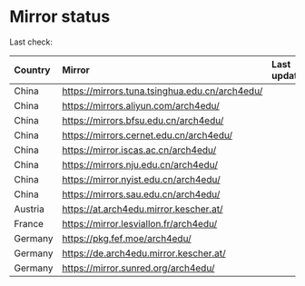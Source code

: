 <script src="./time.js"></script>
# Mirror status
Last check: <script type="text/javascript">localize(1717420927.4657261);</script>

|Country|Mirror|Last update|
|:------|:-----|:----------|
|China|https://mirrors.tuna.tsinghua.edu.cn/arch4edu/|<script type="text/javascript">localize(1717396583);</script>|
|China|https://mirrors.aliyun.com/arch4edu/|<script type="text/javascript">localize(1717267460);</script>|
|China|https://mirrors.bfsu.edu.cn/arch4edu/|<script type="text/javascript">localize(1717396583);</script>|
|China|https://mirrors.cernet.edu.cn/arch4edu/|<script type="text/javascript">localize(1717396583);</script>|
|China|https://mirror.iscas.ac.cn/arch4edu/|<script type="text/javascript">localize(1717396583);</script>|
|China|https://mirrors.nju.edu.cn/arch4edu/|<script type="text/javascript">localize(1717353105);</script>|
|China|https://mirror.nyist.edu.cn/arch4edu/|<script type="text/javascript">localize(1717353105);</script>|
|China|https://mirrors.sau.edu.cn/arch4edu/|<script type="text/javascript">localize(1717396583);</script>|
|Austria|https://at.arch4edu.mirror.kescher.at/|<script type="text/javascript">localize(1717396583);</script>|
|France|https://mirror.lesviallon.fr/arch4edu/|<script type="text/javascript">localize(1717396583);</script>|
|Germany|https://pkg.fef.moe/arch4edu/|<script type="text/javascript">localize(1717396583);</script>|
|Germany|https://de.arch4edu.mirror.kescher.at/|<script type="text/javascript">localize(1717396583);</script>|
|Germany|https://mirror.sunred.org/arch4edu/|<script type="text/javascript">localize(1717396583);</script>|

<script src="./tablefilter/tablefilter.js"></script>
<script src="./table.js"></script>